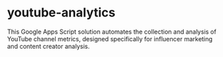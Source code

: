 # youtube-analytics
This Google Apps Script solution automates the collection and analysis of YouTube channel metrics, designed specifically for influencer marketing and content creator analysis. 
